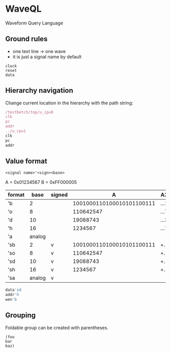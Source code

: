 # WaveQL

Waveform Query Language

## Ground rules

* one text line -> one wave
* it is just a signal name by default


```
clock
reset
data
```

## Hierarchy navigation

Change current location in the hierarchy with the path string:

```js
/testbetch/top/u_cpu0
clk
pc
addr
../u_cpu1
clk
pc
addr
```

## Value format

`<signal name>'<sign><base>`

A = 0x01234567
B = 0xFF000005

| format | base | signed | A | A2 | A1 | B | B2 | B1 |
|-|-|-|-|-|-|-|-|-|
| 'b  | 2       |  | 1001000110100010101100111  | …1  | … | 11111111000000000000000000000101  | | |
| 'o  | 8       |  | 110642547                  | …7  | … | | | |
| 'd  | 10      |  | 19088743                   | …3  | … | | | |
| 'h  | 16      |  | 1234567                    | …7  | … | | | |
| 'a  | analog  |  |                            |     |   | | | |
| 'sb | 2       |v | 1001000110100010101100111  | +…  | + | | | |
| 'so | 8       |v | 110642547                  | +…  | + | | | |
| 'sd | 10      |v | 19088743                   | +…  | + | | | |
| 'sh | 16      |v | 1234567                    | +…  | + | | | |
| 'sa | analog  |v |                            |     |   | | | |

```js
data'sd
addr'h
wen'b
```
## Grouping

Foldable group can be created with parentheses.

```
(foo
bar
baz)
```
